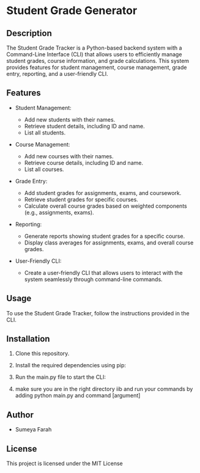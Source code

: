 # Student Grade Generator


## Description

The Student Grade Tracker is a Python-based backend system with a Command-Line Interface (CLI) that allows users to efficiently manage student grades, course information, and grade calculations. This system provides features for student management, course management, grade entry, reporting, and a user-friendly CLI.

## Features

- Student Management:
  - Add new students with their names.
  - Retrieve student details, including ID and name.
  - List all students.

- Course Management:
  - Add new courses with their names.
  - Retrieve course details, including ID and name.
  - List all courses.

- Grade Entry:
  - Add student grades for assignments, exams, and coursework.
  - Retrieve student grades for specific courses.
  - Calculate overall course grades based on weighted components (e.g., assignments, exams).

- Reporting:
  - Generate reports showing student grades for a specific course.
  - Display class averages for assignments, exams, and overall course grades.

- User-Friendly CLI:
  - Create a user-friendly CLI that allows users to interact with the system seamlessly through command-line commands.

## Usage

To use the Student Grade Tracker, follow the instructions provided in the CLI.

## Installation

1. Clone this repository.

2. Install the required dependencies using pip:

3. Run the main.py file to start the CLI:

4. make sure you are in the right directory iib and run your commands by adding
   python main.py and command [argument]

## Author

- Sumeya Farah

## License

This project is licensed under the MIT License
